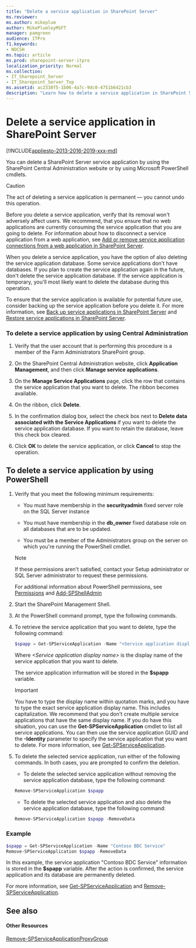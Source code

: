 ```yaml
---
title: "Delete a service application in SharePoint Server"
ms.reviewer: 
ms.author: mikeplum
author: MikePlumleyMSFT
manager: pamgreen
audience: ITPro
f1.keywords:
- NOCSH
ms.topic: article
ms.prod: sharepoint-server-itpro
localization_priority: Normal
ms.collection:
- IT_Sharepoint_Server
- IT_Sharepoint_Server_Top
ms.assetid: ac2338f5-1b06-4a7c-9dc0-4751b6421cb3
description: "Learn how to delete a service application in SharePoint Server."
---
```


# Delete a service application in SharePoint Server

[!INCLUDE[appliesto-2013-2016-2019-xxx-md](../includes/appliesto-2013-2016-2019-xxx-md.md)]
  
You can delete a SharePoint Server service application by using the SharePoint Central Administration website or by using Microsoft PowerShell cmdlets. 
  
> [!CAUTION]
> The act of deleting a service application is permanent — you cannot undo this operation. 
  
Before you delete a service application, verify that its removal won't adversely affect users. We recommend, that you ensure that no web applications are currently consuming the service application that you are going to delete. For information about how to disconnect a service application from a web application, see [Add or remove service application connections from a web application in SharePoint Server](add-or-remove-a-service-application-connection-to-a-web-application.md).
  
When you delete a service application, you have the option of also deleting the service application database. Some service applications don't have databases. If you plan to create the service application again in the future, don't delete the service application database. If the service application is temporary, you'll most likely want to delete the database during this operation.
  
To ensure that the service application is available for potential future use, consider backing up the service application before you delete it. For more information, see [Back up service applications in SharePoint Server](back-up-a-service-application.md) and [Restore service applications in SharePoint Server](restore-a-service-application.md).
  
    
### To delete a service application by using Central Administration

1. Verify that the user account that is performing this procedure is a member of the Farm Administrators SharePoint group.
    
2. On the SharePoint Central Administration website, click **Application Management**, and then click **Manage service applications**.
    
3. On the **Manage Service Applications** page, click the row that contains the service application that you want to delete. The ribbon becomes available. 
    
4. On the ribbon, click **Delete**.
    
5. In the confirmation dialog box, select the check box next to **Delete data associated with the Service Applications** if you want to delete the service application database. If you want to retain the database, leave this check box cleared. 
    
6. Click **OK** to delete the service application, or click **Cancel** to stop the operation. 
    
## To delete a service application by using PowerShell

1. Verify that you meet the following minimum requirements:
    
   - You must have membership in the **securityadmin** fixed server role on the SQL Server instance 
    
   - You must have membership in the **db_owner** fixed database role on all databases that are to be updated. 
    
   - You must be a member of the Administrators group on the server on which you're running the PowerShell cmdlet.
    
   > [!NOTE]
   > If these permissions aren't satisfied, contact your Setup administrator or SQL Server administrator to request these permissions. 
  
   For additional information about PowerShell permissions, see [Permissions](/powershell/module/sharepoint-server/?view=sharepoint-ps#section3) and [Add-SPShellAdmin](/powershell/module/sharepoint-server/Add-SPShellAdmin?view=sharepoint-ps)
    
2. Start the SharePoint Management Shell.
    
3. At the PowerShell command prompt, type the following commands. 
    
4. To retrieve the service application that you want to delete, type the following command: 
    
   ```powershell
   $spapp = Get-SPServiceApplication -Name "<Service application display name>"
   ```

   Where  _\<Service application display name\>_ is the display name of the service application that you want to delete. 
    
   The service application information will be stored in the **$spapp** variable. 
    
   > [!IMPORTANT]
   > You have to type the display name within quotation marks, and you have to type the exact service application display name. This includes capitalization. We recommend that you don't create multiple service applications that have the same display name. If you do have this situation, you can use the **Get-SPServiceApplication** cmdlet to list all service applications. You can then use the service application GUID and the **-Identity** parameter to specify the service application that you want to delete. For more information, see [Get-SPServiceApplication](/powershell/module/sharepoint-server/Get-SPServiceApplication?view=sharepoint-ps). 
  
5. To delete the selected service application, run either of the following commands. In both cases, you are prompted to confirm the deletion. 
    
   - To delete the selected service application without removing the service application database, type the following command:
    
   ```powershell
   Remove-SPServiceApplication $spapp
   ```

   - To delete the selected service application and also delete the service application database, type the following command:
    
   ```powershell
   Remove-SPServiceApplication $spapp -RemoveData
   ```

### Example

```powershell
$spapp = Get-SPServiceApplication -Name "Contoso BDC Service"
Remove-SPServiceApplication $spapp -RemoveData
```

In this example, the service application "Contoso BDC Service" information is stored in the **$spapp** variable. After the action is confirmed, the service application and its database are permanently deleted. 
  
For more information, see [Get-SPServiceApplication](/powershell/module/sharepoint-server/Get-SPServiceApplication?view=sharepoint-ps) and [Remove-SPServiceApplication](/powershell/module/sharepoint-server/Remove-SPServiceApplication?view=sharepoint-ps).
  
## See also

#### Other Resources

[Remove-SPServiceApplicationProxyGroup](/powershell/module/sharepoint-server/Remove-SPServiceApplicationProxyGroup?view=sharepoint-ps)

